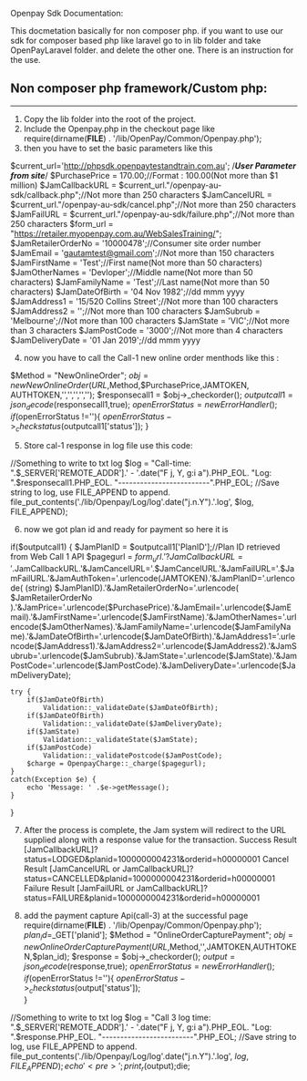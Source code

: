 Openpay Sdk Documentation:


This docmetation basically for non composer php. if you want to use our sdk for composer based php like laravel go to in lib folder and take OpenPayLaravel folder. and delete the other one. There is an instruction for the use.

Non composer php framework/Custom php:
------------------------------------------
------------------------------------------


1. Copy the lib folder into the root of the project.
2. Include the Openpay.php in the checkout page 
   like require(dirname(__FILE__) . '/lib/OpenPay/Common/Openpay.php');
3. then you have to set the basic parameters like this 

$current_url='http://phpsdk.openpaytestandtrain.com.au';
/***************************User Parameter from site***************************/
$PurchasePrice = 170.00;//Format : 100.00(Not more than $1 million)
$JamCallbackURL = $current_url."/openpay-au-sdk/callback.php";//Not more than 250 characters
$JamCancelURL = $current_url."/openpay-au-sdk/cancel.php";//Not more than 250 characters
$JamFailURL = $current_url."/openpay-au-sdk/failure.php";//Not more than 250 characters
$form_url = "https://retailer.myopenpay.com.au/WebSalesTraining/";
$JamRetailerOrderNo = '10000478';//Consumer site order number
$JamEmail = 'gautamtest@gmail.com';//Not more than 150 characters
$JamFirstName = 'Test';//First name(Not more than 50 characters)
$JamOtherNames = 'Devloper';//Middle name(Not more than 50 characters)
$JamFamilyName = 'Test';//Last name(Not more than 50 characters)
$JamDateOfBirth = '04 Nov 1982';//dd mmm yyyy
$JamAddress1 = '15/520 Collins Street';//Not more than 100 characters
$JamAddress2 = '';//Not more than 100 characters
$JamSubrub = 'Melbourne';//Not more than 100 characters
$JamState = 'VIC';//Not more than 3 characters
$JamPostCode = '3000';//Not more than 4 characters
$JamDeliveryDate = '01 Jan 2019';//dd mmm yyyy

4. now you have to call the Call-1 new online order menthods like this :

$Method = "NewOnlineOrder";
$obj = new NewOnlineOrder(URL,$Method,$PurchasePrice,JAMTOKEN, AUTHTOKEN,'','','','','');
$responsecall1 = $obj->_checkorder();
$outputcall1 = json_decode($responsecall1,true);
$openErrorStatus = new ErrorHandler();
if($openErrorStatus !=''){
	$openErrorStatus->_checkstatus($outputcall1['status']);	
} 

5. Store cal-1 response in log file use this code:

//Something to write to txt log
$log  = "Call-time: ".$_SERVER['REMOTE_ADDR'].' - '.date("F j, Y, g:i a").PHP_EOL.
         "Log: ".$responsecall1.PHP_EOL.
        "-------------------------".PHP_EOL;
//Save string to log, use FILE_APPEND to append.
file_put_contents('./lib/Openpay/Log/log'.date("j.n.Y").'.log', $log, FILE_APPEND);

6. now we got plan id and ready for payment so here it is

if($outputcall1)
{
	$JamPlanID = $outputcall1['PlanID'];//Plan ID retrieved from Web Call 1 API
	$pagegurl = $form_url.'?JamCallbackURL='.$JamCallbackURL.'&JamCancelURL='.$JamCancelURL.'&JamFailURL='.$JamFailURL.'&JamAuthToken='.urlencode(JAMTOKEN).'&JamPlanID='.urlencode( (string) $JamPlanID).'&JamRetailerOrderNo='.urlencode( $JamRetailerOrderNo ).'&JamPrice='.urlencode($PurchasePrice).'&JamEmail='.urlencode($JamEmail).'&JamFirstName='.urlencode($JamFirstName).'&JamOtherNames='.urlencode($JamOtherNames).'&JamFamilyName='.urlencode($JamFamilyName).'&JamDateOfBirth='.urlencode($JamDateOfBirth).'&JamAddress1='.urlencode($JamAddress1).'&JamAddress2='.urlencode($JamAddress2).'&JamSubrub='.urlencode($JamSubrub).'&JamState='.urlencode($JamState).'&JamPostCode='.urlencode($JamPostCode).'&JamDeliveryDate='.urlencode($JamDeliveryDate);

	try {
	  	if($JamDateOfBirth)
	  		Validation::_validateDate($JamDateOfBirth);	 
	  	if($JamDateOfBirth)
	  		Validation::_validateDate($JamDeliveryDate);
	  	if($JamState)
	  		Validation::_validateState($JamState);
	  	if($JamPostCode)
	  		Validation::_validatePostcode($JamPostCode);	  	
		$charge = OpenpayCharge::_charge($pagegurl);
	}
	catch(Exception $e) {
	  	echo 'Message: ' .$e->getMessage();
	}
}

7. After the process is complete, the Jam system will redirect to the URL supplied along with a response value for the transaction.
Success Result [JamCallbackURL]?status=LODGED&planid=1000000004231&orderid=h00000001
Cancel Result [JamCancelURL or JamCallbackURL]?status=CANCELLED&planid=1000000004231&orderid=h00000001
Failure Result [JamFailURL or JamCallbackURL]?status=FAILURE&planid=1000000004231&orderid=h00000001

8. add the payment capture Api(call-3) at the successful page
require(dirname(__FILE__) . '/lib/Openpay/Common/Openpay.php');
$plan_id=$_GET['planid'];
$Method = "OnlineOrderCapturePayment";
$obj = new OnlineOrderCapturePayment(URL,$Method,'',JAMTOKEN,AUTHTOKEN,$plan_id);
$response = $obj->_checkorder(); 
$output = json_decode($response,true); 
$openErrorStatus = new ErrorHandler();
if($openErrorStatus !=''){
	$openErrorStatus->_checkstatus($output['status']);	
}

//Something to write to txt log
$log  = "Call 3 log time: ".$_SERVER['REMOTE_ADDR'].' - '.date("F j, Y, g:i a").PHP_EOL.
         "Log: ".$response.PHP_EOL.
        "-------------------------".PHP_EOL;
//Save string to log, use FILE_APPEND to append.
file_put_contents('./lib/Openpay/Log/log'.date("j.n.Y").'.log', $log, FILE_APPEND);
echo '<pre>';print_r($output);die;





